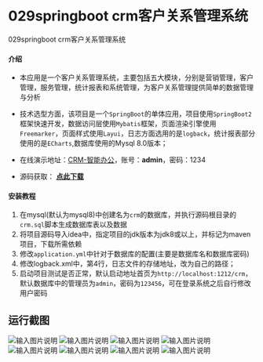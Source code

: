 # 029springboot crm客户关系管理系统
029springboot crm客户关系管理系统


#### 介绍
- 本应用是一个客户关系管理系统，主要包括五大模块，分别是营销管理，客户管理，服务管理，统计报表和系统管理，为客户关系管理提供简单的数据管理与分析
- 技术选型方面，该项目是一个`SpringBoot`的单体应用，项目使用`SpringBoot2`框架快速开发，数据访问层使用`Mybatis`框架，页面渲染引擎使用`Freemarker`，页面样式使用`Layui`，日志方面选用的是`logback`，统计报表部分使用的是`ECharts`,数据库使用的Mysql 8.0版本；

- 在线演示地址：[CRM-智能办公](http://wuhunyu.top:1212/crm)，账号：**admin**，密码：1234

- 源码获取： [**点此下载** ](http://www.shuyue.fun/?type=productinfo&id=179)

#### 安装教程
1.  在mysql(默认为mysql8)中创建名为`crm`的数据库，并执行源码根目录的`crm.sql`脚本生成数据库表以及数据
2.  将项目源码导入idea中，指定项目的jdk版本为jdk8或以上，并标记为maven项目，下载所需依赖
3.  修改`application.yml`中针对于数据库的配置(主要是数据库名和数据库密码)
4.  修改logback.xml中，第4行，日志文件的存储地址，改为自己的路径；
5.  启动项目测试是否正常，默认启动地址首页为`http://localhost:1212/crm`，默认数据库中的管理员为`admin`，密码为`123456`，可在登录系统之后自行修改用户密码

## 运行截图
![输入图片说明](https://images.gitee.com/uploads/images/2021/0317/174355_63d6bc22_863230.png "屏幕截图.png")
![输入图片说明](https://images.gitee.com/uploads/images/2021/0317/174409_3c860b84_863230.png "屏幕截图.png")
![输入图片说明](https://images.gitee.com/uploads/images/2021/0317/174418_8a9f3011_863230.png "屏幕截图.png")
![输入图片说明](https://images.gitee.com/uploads/images/2021/0317/174427_e4274507_863230.png "屏幕截图.png")
![输入图片说明](https://images.gitee.com/uploads/images/2021/0317/174436_48c5d585_863230.png "屏幕截图.png")
![输入图片说明](https://images.gitee.com/uploads/images/2021/0317/174444_7e116f53_863230.png "屏幕截图.png")
![输入图片说明](https://images.gitee.com/uploads/images/2021/0317/174452_8d56ee92_863230.png "屏幕截图.png")
![输入图片说明](https://images.gitee.com/uploads/images/2021/0317/174500_c0d51b26_863230.png "屏幕截图.png")
